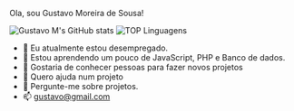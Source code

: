 Ola, sou Gustavo Moreira de Sousa!

![Gustavo M's GitHub stats](https://github-readme-stats.vercel.app/api?username=guxxtavoMsousa&theme=shades-of-purple)
![TOP Linguagens](https://github-readme-stats.vercel.app/api/top-langs/?username=guxxtavoMsousa&theme=shades-of-purple)

- 🔭 Eu atualmente estou desempregado.
- 🌱 Estou aprendendo um pouco de JavaScript, PHP e Banco de dados.
- 👯 Gostaria de conhecer pessoas para fazer novos projetos
- 🤔 Quero ajuda num projeto
- 💬 Pergunte-me sobre projetos.
- 📫 gustavo@gmail.com

